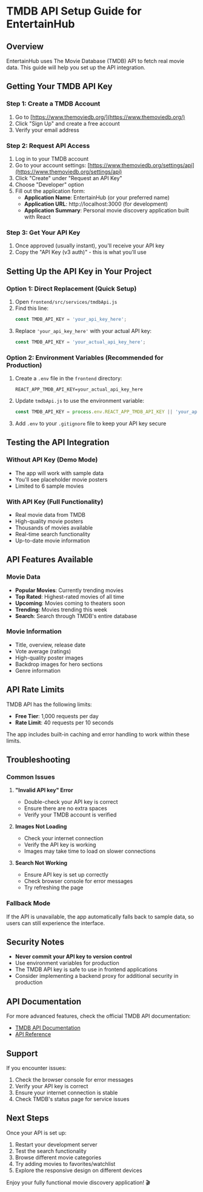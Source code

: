 # TMDB API Setup Guide for EntertainHub

## Overview
EntertainHub uses The Movie Database (TMDB) API to fetch real movie data. This guide will help you set up the API integration.

## Getting Your TMDB API Key

### Step 1: Create a TMDB Account
1. Go to [https://www.themoviedb.org/](https://www.themoviedb.org/)
2. Click "Sign Up" and create a free account
3. Verify your email address

### Step 2: Request API Access
1. Log in to your TMDB account
2. Go to your account settings: [https://www.themoviedb.org/settings/api](https://www.themoviedb.org/settings/api)
3. Click "Create" under "Request an API Key"
4. Choose "Developer" option
5. Fill out the application form:
   - **Application Name**: EntertainHub (or your preferred name)
   - **Application URL**: http://localhost:3000 (for development)
   - **Application Summary**: Personal movie discovery application built with React

### Step 3: Get Your API Key
1. Once approved (usually instant), you'll receive your API key
2. Copy the "API Key (v3 auth)" - this is what you'll use

## Setting Up the API Key in Your Project

### Option 1: Direct Replacement (Quick Setup)
1. Open `frontend/src/services/tmdbApi.js`
2. Find this line:
   ```javascript
   const TMDB_API_KEY = 'your_api_key_here';
   ```
3. Replace `'your_api_key_here'` with your actual API key:
   ```javascript
   const TMDB_API_KEY = 'your_actual_api_key_here';
   ```

### Option 2: Environment Variables (Recommended for Production)
1. Create a `.env` file in the `frontend` directory:
   ```
   REACT_APP_TMDB_API_KEY=your_actual_api_key_here
   ```
2. Update `tmdbApi.js` to use the environment variable:
   ```javascript
   const TMDB_API_KEY = process.env.REACT_APP_TMDB_API_KEY || 'your_api_key_here';
   ```
3. Add `.env` to your `.gitignore` file to keep your API key secure

## Testing the API Integration

### Without API Key (Demo Mode)
- The app will work with sample data
- You'll see placeholder movie posters
- Limited to 6 sample movies

### With API Key (Full Functionality)
- Real movie data from TMDB
- High-quality movie posters
- Thousands of movies available
- Real-time search functionality
- Up-to-date movie information

## API Features Available

### Movie Data
- **Popular Movies**: Currently trending movies
- **Top Rated**: Highest-rated movies of all time
- **Upcoming**: Movies coming to theaters soon
- **Trending**: Movies trending this week
- **Search**: Search through TMDB's entire database

### Movie Information
- Title, overview, release date
- Vote average (ratings)
- High-quality poster images
- Backdrop images for hero sections
- Genre information

## API Rate Limits

TMDB API has the following limits:
- **Free Tier**: 1,000 requests per day
- **Rate Limit**: 40 requests per 10 seconds

The app includes built-in caching and error handling to work within these limits.

## Troubleshooting

### Common Issues

1. **"Invalid API key" Error**
   - Double-check your API key is correct
   - Ensure there are no extra spaces
   - Verify your TMDB account is verified

2. **Images Not Loading**
   - Check your internet connection
   - Verify the API key is working
   - Images may take time to load on slower connections

3. **Search Not Working**
   - Ensure API key is set up correctly
   - Check browser console for error messages
   - Try refreshing the page

### Fallback Mode
If the API is unavailable, the app automatically falls back to sample data, so users can still experience the interface.

## Security Notes

- **Never commit your API key to version control**
- Use environment variables for production
- The TMDB API key is safe to use in frontend applications
- Consider implementing a backend proxy for additional security in production

## API Documentation

For more advanced features, check the official TMDB API documentation:
- [TMDB API Documentation](https://developers.themoviedb.org/3)
- [API Reference](https://developers.themoviedb.org/3/getting-started/introduction)

## Support

If you encounter issues:
1. Check the browser console for error messages
2. Verify your API key is correct
3. Ensure your internet connection is stable
4. Check TMDB's status page for service issues

## Next Steps

Once your API is set up:
1. Restart your development server
2. Test the search functionality
3. Browse different movie categories
4. Try adding movies to favorites/watchlist
5. Explore the responsive design on different devices

Enjoy your fully functional movie discovery application! 🎬
